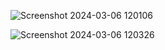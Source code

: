 ![Screenshot 2024-03-06 120106](https://github.com/adarshlkdev/SnapNews/assets/129508819/fc1797b3-d5bf-4a3d-87a3-28460ada1780)

![Screenshot 2024-03-06 120326](https://github.com/adarshlkdev/SnapNews/assets/129508819/9949bfe1-c466-48a6-8a23-60684b96767a)
